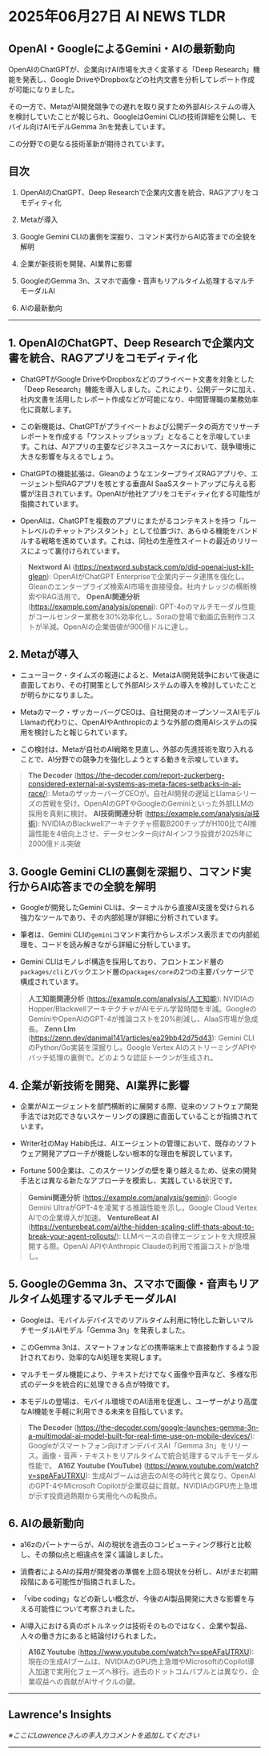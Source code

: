 # 2025年06月27日 AI NEWS TLDR

## OpenAI・GoogleによるGemini・AIの最新動向

OpenAIのChatGPTが、企業向けAI市場を大きく変革する「Deep Research」機能を発表し、Google DriveやDropboxなどの社内文書を分析してレポート作成が可能になりました。

その一方で、MetaがAI開発競争での遅れを取り戻すため外部AIシステムの導入を検討していたことが報じられ、GoogleはGemini CLIの技術詳細を公開し、モバイル向けAIモデルGemma 3nを発表しています。

この分野での更なる技術革新が期待されています。

## 目次

1. OpenAIのChatGPT、Deep Researchで企業内文書を統合、RAGアプリをコモディティ化

2. Metaが導入

3. Google Gemini CLIの裏側を深掘り、コマンド実行からAI応答までの全貌を解明

4. 企業が新技術を開発、AI業界に影響

5. GoogleのGemma 3n、スマホで画像・音声もリアルタイム処理するマルチモーダルAI

6. AIの最新動向

---

## 1. OpenAIのChatGPT、Deep Researchで企業内文書を統合、RAGアプリをコモディティ化

- ChatGPTがGoogle DriveやDropboxなどのプライベート文書を対象とした「Deep Research」機能を導入しました。これにより、公開データに加え、社内文書を活用したレポート作成などが可能になり、中間管理職の業務効率化に貢献します。

- この新機能は、ChatGPTがプライベートおよび公開データの両方でリサーチレポートを作成する「ワンストップショップ」となることを示唆しています。これは、AIアプリの主要なビジネスユースケースにおいて、競争環境に大きな影響を与えるでしょう。

- ChatGPTの機能拡張は、GleanのようなエンタープライズRAGアプリや、エージェント型RAGアプリを核とする垂直AI SaaSスタートアップに与える影響が注目されています。OpenAIが他社アプリをコモディティ化する可能性が指摘されています。

- OpenAIは、ChatGPTを複数のアプリにまたがるコンテキストを持つ「ルートレベルのチャットアシスタント」として位置づけ、あらゆる機能をバンドルする戦略を進めています。これは、同社の生産性スイートの最近のリリースによって裏付けられています。

> **Nextword Ai** (https://nextword.substack.com/p/did-openai-just-kill-glean): OpenAIがChatGPT Enterpriseで企業内データ連携を強化し。Gleanのエンタープライズ検索AI市場を直接侵食。社内ナレッジの横断検索やRAG活用で。
> **OpenAI関連分析** (https://example.com/analysis/openai): GPT-4oのマルチモーダル性能がコールセンター業務を30%効率化し。Soraの登場で動画広告制作コストが半減。OpenAIの企業価値が900億ドルに達し。

## 2. Metaが導入

- ニューヨーク・タイムズの報道によると、MetaはAI開発競争において後退に直面しており、その打開策として外部AIシステムの導入を検討していたことが明らかになりました。

- Metaのマーク・ザッカーバーグCEOは、自社開発のオープンソースAIモデルLlamaの代わりに、OpenAIやAnthropicのような外部の商用AIシステムの採用を検討したと報じられています。

- この検討は、Metaが自社のAI戦略を見直し、外部の先進技術を取り入れることで、AI分野での競争力を強化しようとする動きを示唆しています。

> **The Decoder** (https://the-decoder.com/report-zuckerberg-considered-external-ai-systems-as-meta-faces-setbacks-in-ai-race/): MetaのザッカーバーグCEOが。自社AI開発の遅延とLlamaシリーズの苦戦を受け。OpenAIのGPTやGoogleのGeminiといった外部LLMの採用を真剣に検討。
> **AI技術関連分析** (https://example.com/analysis/ai技術): NVIDIAのBlackwellアーキテクチャ搭載B200チップがH100比でAI推論性能を4倍向上させ、データセンター向けAIインフラ投資が2025年に2000億ドル突破

## 3. Google Gemini CLIの裏側を深掘り、コマンド実行からAI応答までの全貌を解明

- Googleが開発したGemini CLIは、ターミナルから直接AI支援を受けられる強力なツールであり、その内部処理が詳細に分析されています。

- 筆者は、Gemini CLIの`gemini`コマンド実行からレスポンス表示までの内部処理を、コードを読み解きながら詳細に分析しています。

- Gemini CLIはモノレポ構造を採用しており、フロントエンド層の`packages/cli`とバックエンド層の`packages/core`の2つの主要パッケージで構成されています。

> **人工知能関連分析** (https://example.com/analysis/人工知能): NVIDIAのHopper/BlackwellアーキテクチャがAIモデル学習時間を半減。GoogleのGeminiやOpenAIのGPT-4が推論コストを20%削減し、AIaaS市場が急成長。
> **Zenn Llm** (https://zenn.dev/danimal141/articles/ea29bb42d75d43): Gemini CLIのPython/Go実装を深掘りし。Google Vertex AIのストリーミングAPIやバッチ処理の裏側で。どのような認証トークンが生成され。

## 4. 企業が新技術を開発、AI業界に影響

- 企業がAIエージェントを部門横断的に展開する際、従来のソフトウェア開発手法では対応できないスケーリングの課題に直面していることが指摘されています。

- Writer社のMay Habib氏は、AIエージェントの管理において、既存のソフトウェア開発アプローチが機能しない根本的な理由を解説しています。

- Fortune 500企業は、このスケーリングの壁を乗り越えるため、従来の開発手法とは異なる新たなアプローチを模索し、実践している状況です。

> **Gemini関連分析** (https://example.com/analysis/gemini): Google Gemini UltraがGPT-4を凌駕する推論性能を示し。Google Cloud Vertex AIでの企業導入が加速。
> **VentureBeat AI** (https://venturebeat.com/ai/the-hidden-scaling-cliff-thats-about-to-break-your-agent-rollouts/): LLMベースの自律エージェントを大規模展開する際。OpenAI APIやAnthropic Claudeの利用で推論コストが急増し。

## 5. GoogleのGemma 3n、スマホで画像・音声もリアルタイム処理するマルチモーダルAI

- Googleは、モバイルデバイスでのリアルタイム利用に特化した新しいマルチモーダルAIモデル「Gemma 3n」を発表しました。

- このGemma 3nは、スマートフォンなどの携帯端末上で直接動作するよう設計されており、効率的なAI処理を実現します。

- マルチモーダル機能により、テキストだけでなく画像や音声など、多様な形式のデータを統合的に処理できる点が特徴です。

- 本モデルの登場は、モバイル環境でのAI活用を促進し、ユーザーがより高度なAI機能を手軽に利用できる未来を目指しています。

> **The Decoder** (https://the-decoder.com/google-launches-gemma-3n-a-multimodal-ai-model-built-for-real-time-use-on-mobile-devices/): Googleがスマートフォン向けオンデバイスAI「Gemma 3n」をリリース。画像・音声・テキストをリアルタイムで統合処理するマルチモーダル性能で。
> **A16Z Youtube (YouTube)** (https://www.youtube.com/watch?v=speAFaUTRXU): 生成AIブームは過去のAI冬の時代と異なり、OpenAIのGPT-4やMicrosoft Copilotが企業収益に貢献。NVIDIAのGPU売上急増が示す投資過熱期から実用化への転換点。

## 6. AIの最新動向

- a16zのパートナーらが、AIの現状を過去のコンピューティング移行と比較し、その類似点と相違点を深く議論しました。

- 消費者によるAIの採用が開発者の準備を上回る現状を分析し、AIがまだ初期段階にある可能性が指摘されました。

- 「vibe coding」などの新しい概念が、今後のAI製品開発に大きな影響を与える可能性について考察されました。

- AI導入における真のボトルネックは技術そのものではなく、企業や製品、人々の働き方にあると結論付けられました。

> **A16Z Youtube** (https://www.youtube.com/watch?v=speAFaUTRXU): 現在の生成AIブームは、NVIDIAのGPU売上急増やMicrosoftのCopilot導入加速で実用化フェーズへ移行。過去のドットコムバブルとは異なり、企業収益への貢献がAIサイクルの鍵。

---

## Lawrence's Insights

*※ここにLawrenceさんの手入力コメントを追加してください*

---

